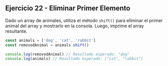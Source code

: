 ## Ejercicio 22 - Eliminar Primer Elemento

Dado un array de animales, utiliza el método `shift()` para eliminar el primer animal del array y mostrarlo en la consola. Luego, imprime el array resultante.

```javascript
const animals = ['dog', 'cat', 'rabbit']
const removedAnimal = animals.shift()

console.log(removedAnimal) // Resultado esperado: "dog"
console.log(animals) // Resultado esperado: ["cat", "rabbit"]
```
